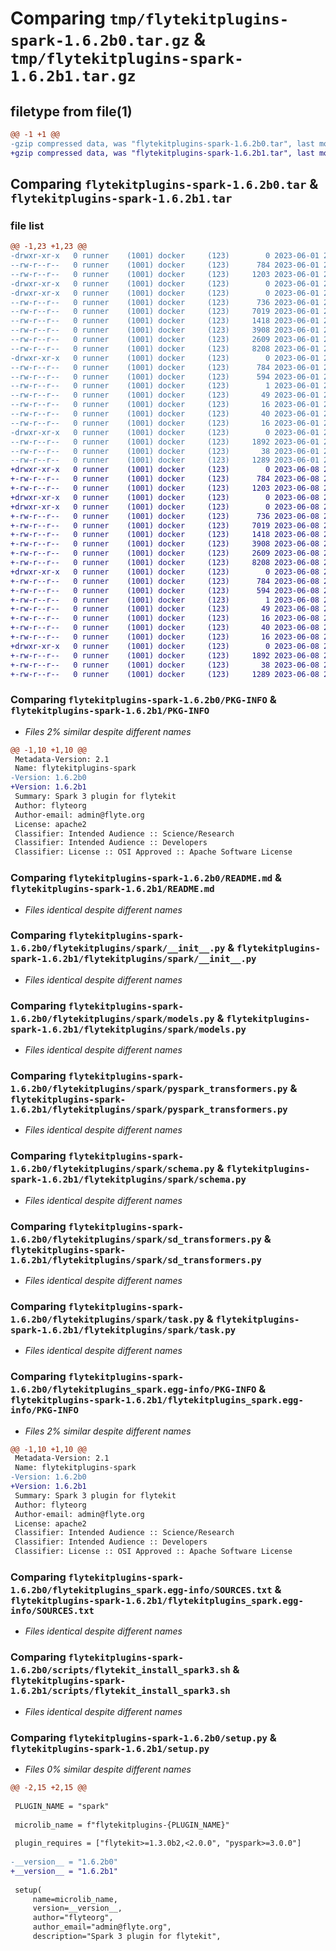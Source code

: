 # Comparing `tmp/flytekitplugins-spark-1.6.2b0.tar.gz` & `tmp/flytekitplugins-spark-1.6.2b1.tar.gz`

## filetype from file(1)

```diff
@@ -1 +1 @@
-gzip compressed data, was "flytekitplugins-spark-1.6.2b0.tar", last modified: Thu Jun  1 20:42:00 2023, max compression
+gzip compressed data, was "flytekitplugins-spark-1.6.2b1.tar", last modified: Thu Jun  8 23:49:53 2023, max compression
```

## Comparing `flytekitplugins-spark-1.6.2b0.tar` & `flytekitplugins-spark-1.6.2b1.tar`

### file list

```diff
@@ -1,23 +1,23 @@
-drwxr-xr-x   0 runner    (1001) docker     (123)        0 2023-06-01 20:42:00.623902 flytekitplugins-spark-1.6.2b0/
--rw-r--r--   0 runner    (1001) docker     (123)      784 2023-06-01 20:42:00.623902 flytekitplugins-spark-1.6.2b0/PKG-INFO
--rw-r--r--   0 runner    (1001) docker     (123)     1203 2023-06-01 20:41:31.000000 flytekitplugins-spark-1.6.2b0/README.md
-drwxr-xr-x   0 runner    (1001) docker     (123)        0 2023-06-01 20:42:00.623902 flytekitplugins-spark-1.6.2b0/flytekitplugins/
-drwxr-xr-x   0 runner    (1001) docker     (123)        0 2023-06-01 20:42:00.623902 flytekitplugins-spark-1.6.2b0/flytekitplugins/spark/
--rw-r--r--   0 runner    (1001) docker     (123)      736 2023-06-01 20:41:31.000000 flytekitplugins-spark-1.6.2b0/flytekitplugins/spark/__init__.py
--rw-r--r--   0 runner    (1001) docker     (123)     7019 2023-06-01 20:41:31.000000 flytekitplugins-spark-1.6.2b0/flytekitplugins/spark/models.py
--rw-r--r--   0 runner    (1001) docker     (123)     1418 2023-06-01 20:41:31.000000 flytekitplugins-spark-1.6.2b0/flytekitplugins/spark/pyspark_transformers.py
--rw-r--r--   0 runner    (1001) docker     (123)     3908 2023-06-01 20:41:31.000000 flytekitplugins-spark-1.6.2b0/flytekitplugins/spark/schema.py
--rw-r--r--   0 runner    (1001) docker     (123)     2609 2023-06-01 20:41:31.000000 flytekitplugins-spark-1.6.2b0/flytekitplugins/spark/sd_transformers.py
--rw-r--r--   0 runner    (1001) docker     (123)     8208 2023-06-01 20:41:31.000000 flytekitplugins-spark-1.6.2b0/flytekitplugins/spark/task.py
-drwxr-xr-x   0 runner    (1001) docker     (123)        0 2023-06-01 20:42:00.623902 flytekitplugins-spark-1.6.2b0/flytekitplugins_spark.egg-info/
--rw-r--r--   0 runner    (1001) docker     (123)      784 2023-06-01 20:42:00.000000 flytekitplugins-spark-1.6.2b0/flytekitplugins_spark.egg-info/PKG-INFO
--rw-r--r--   0 runner    (1001) docker     (123)      594 2023-06-01 20:42:00.000000 flytekitplugins-spark-1.6.2b0/flytekitplugins_spark.egg-info/SOURCES.txt
--rw-r--r--   0 runner    (1001) docker     (123)        1 2023-06-01 20:42:00.000000 flytekitplugins-spark-1.6.2b0/flytekitplugins_spark.egg-info/dependency_links.txt
--rw-r--r--   0 runner    (1001) docker     (123)       49 2023-06-01 20:42:00.000000 flytekitplugins-spark-1.6.2b0/flytekitplugins_spark.egg-info/entry_points.txt
--rw-r--r--   0 runner    (1001) docker     (123)       16 2023-06-01 20:42:00.000000 flytekitplugins-spark-1.6.2b0/flytekitplugins_spark.egg-info/namespace_packages.txt
--rw-r--r--   0 runner    (1001) docker     (123)       40 2023-06-01 20:42:00.000000 flytekitplugins-spark-1.6.2b0/flytekitplugins_spark.egg-info/requires.txt
--rw-r--r--   0 runner    (1001) docker     (123)       16 2023-06-01 20:42:00.000000 flytekitplugins-spark-1.6.2b0/flytekitplugins_spark.egg-info/top_level.txt
-drwxr-xr-x   0 runner    (1001) docker     (123)        0 2023-06-01 20:42:00.623902 flytekitplugins-spark-1.6.2b0/scripts/
--rw-r--r--   0 runner    (1001) docker     (123)     1892 2023-06-01 20:41:31.000000 flytekitplugins-spark-1.6.2b0/scripts/flytekit_install_spark3.sh
--rw-r--r--   0 runner    (1001) docker     (123)       38 2023-06-01 20:42:00.623902 flytekitplugins-spark-1.6.2b0/setup.cfg
--rw-r--r--   0 runner    (1001) docker     (123)     1289 2023-06-01 20:41:50.000000 flytekitplugins-spark-1.6.2b0/setup.py
+drwxr-xr-x   0 runner    (1001) docker     (123)        0 2023-06-08 23:49:53.279282 flytekitplugins-spark-1.6.2b1/
+-rw-r--r--   0 runner    (1001) docker     (123)      784 2023-06-08 23:49:53.279282 flytekitplugins-spark-1.6.2b1/PKG-INFO
+-rw-r--r--   0 runner    (1001) docker     (123)     1203 2023-06-08 23:49:15.000000 flytekitplugins-spark-1.6.2b1/README.md
+drwxr-xr-x   0 runner    (1001) docker     (123)        0 2023-06-08 23:49:53.275282 flytekitplugins-spark-1.6.2b1/flytekitplugins/
+drwxr-xr-x   0 runner    (1001) docker     (123)        0 2023-06-08 23:49:53.279282 flytekitplugins-spark-1.6.2b1/flytekitplugins/spark/
+-rw-r--r--   0 runner    (1001) docker     (123)      736 2023-06-08 23:49:15.000000 flytekitplugins-spark-1.6.2b1/flytekitplugins/spark/__init__.py
+-rw-r--r--   0 runner    (1001) docker     (123)     7019 2023-06-08 23:49:15.000000 flytekitplugins-spark-1.6.2b1/flytekitplugins/spark/models.py
+-rw-r--r--   0 runner    (1001) docker     (123)     1418 2023-06-08 23:49:15.000000 flytekitplugins-spark-1.6.2b1/flytekitplugins/spark/pyspark_transformers.py
+-rw-r--r--   0 runner    (1001) docker     (123)     3908 2023-06-08 23:49:15.000000 flytekitplugins-spark-1.6.2b1/flytekitplugins/spark/schema.py
+-rw-r--r--   0 runner    (1001) docker     (123)     2609 2023-06-08 23:49:15.000000 flytekitplugins-spark-1.6.2b1/flytekitplugins/spark/sd_transformers.py
+-rw-r--r--   0 runner    (1001) docker     (123)     8208 2023-06-08 23:49:15.000000 flytekitplugins-spark-1.6.2b1/flytekitplugins/spark/task.py
+drwxr-xr-x   0 runner    (1001) docker     (123)        0 2023-06-08 23:49:53.279282 flytekitplugins-spark-1.6.2b1/flytekitplugins_spark.egg-info/
+-rw-r--r--   0 runner    (1001) docker     (123)      784 2023-06-08 23:49:53.000000 flytekitplugins-spark-1.6.2b1/flytekitplugins_spark.egg-info/PKG-INFO
+-rw-r--r--   0 runner    (1001) docker     (123)      594 2023-06-08 23:49:53.000000 flytekitplugins-spark-1.6.2b1/flytekitplugins_spark.egg-info/SOURCES.txt
+-rw-r--r--   0 runner    (1001) docker     (123)        1 2023-06-08 23:49:53.000000 flytekitplugins-spark-1.6.2b1/flytekitplugins_spark.egg-info/dependency_links.txt
+-rw-r--r--   0 runner    (1001) docker     (123)       49 2023-06-08 23:49:53.000000 flytekitplugins-spark-1.6.2b1/flytekitplugins_spark.egg-info/entry_points.txt
+-rw-r--r--   0 runner    (1001) docker     (123)       16 2023-06-08 23:49:53.000000 flytekitplugins-spark-1.6.2b1/flytekitplugins_spark.egg-info/namespace_packages.txt
+-rw-r--r--   0 runner    (1001) docker     (123)       40 2023-06-08 23:49:53.000000 flytekitplugins-spark-1.6.2b1/flytekitplugins_spark.egg-info/requires.txt
+-rw-r--r--   0 runner    (1001) docker     (123)       16 2023-06-08 23:49:53.000000 flytekitplugins-spark-1.6.2b1/flytekitplugins_spark.egg-info/top_level.txt
+drwxr-xr-x   0 runner    (1001) docker     (123)        0 2023-06-08 23:49:53.279282 flytekitplugins-spark-1.6.2b1/scripts/
+-rw-r--r--   0 runner    (1001) docker     (123)     1892 2023-06-08 23:49:15.000000 flytekitplugins-spark-1.6.2b1/scripts/flytekit_install_spark3.sh
+-rw-r--r--   0 runner    (1001) docker     (123)       38 2023-06-08 23:49:53.279282 flytekitplugins-spark-1.6.2b1/setup.cfg
+-rw-r--r--   0 runner    (1001) docker     (123)     1289 2023-06-08 23:49:38.000000 flytekitplugins-spark-1.6.2b1/setup.py
```

### Comparing `flytekitplugins-spark-1.6.2b0/PKG-INFO` & `flytekitplugins-spark-1.6.2b1/PKG-INFO`

 * *Files 2% similar despite different names*

```diff
@@ -1,10 +1,10 @@
 Metadata-Version: 2.1
 Name: flytekitplugins-spark
-Version: 1.6.2b0
+Version: 1.6.2b1
 Summary: Spark 3 plugin for flytekit
 Author: flyteorg
 Author-email: admin@flyte.org
 License: apache2
 Classifier: Intended Audience :: Science/Research
 Classifier: Intended Audience :: Developers
 Classifier: License :: OSI Approved :: Apache Software License
```

### Comparing `flytekitplugins-spark-1.6.2b0/README.md` & `flytekitplugins-spark-1.6.2b1/README.md`

 * *Files identical despite different names*

### Comparing `flytekitplugins-spark-1.6.2b0/flytekitplugins/spark/__init__.py` & `flytekitplugins-spark-1.6.2b1/flytekitplugins/spark/__init__.py`

 * *Files identical despite different names*

### Comparing `flytekitplugins-spark-1.6.2b0/flytekitplugins/spark/models.py` & `flytekitplugins-spark-1.6.2b1/flytekitplugins/spark/models.py`

 * *Files identical despite different names*

### Comparing `flytekitplugins-spark-1.6.2b0/flytekitplugins/spark/pyspark_transformers.py` & `flytekitplugins-spark-1.6.2b1/flytekitplugins/spark/pyspark_transformers.py`

 * *Files identical despite different names*

### Comparing `flytekitplugins-spark-1.6.2b0/flytekitplugins/spark/schema.py` & `flytekitplugins-spark-1.6.2b1/flytekitplugins/spark/schema.py`

 * *Files identical despite different names*

### Comparing `flytekitplugins-spark-1.6.2b0/flytekitplugins/spark/sd_transformers.py` & `flytekitplugins-spark-1.6.2b1/flytekitplugins/spark/sd_transformers.py`

 * *Files identical despite different names*

### Comparing `flytekitplugins-spark-1.6.2b0/flytekitplugins/spark/task.py` & `flytekitplugins-spark-1.6.2b1/flytekitplugins/spark/task.py`

 * *Files identical despite different names*

### Comparing `flytekitplugins-spark-1.6.2b0/flytekitplugins_spark.egg-info/PKG-INFO` & `flytekitplugins-spark-1.6.2b1/flytekitplugins_spark.egg-info/PKG-INFO`

 * *Files 2% similar despite different names*

```diff
@@ -1,10 +1,10 @@
 Metadata-Version: 2.1
 Name: flytekitplugins-spark
-Version: 1.6.2b0
+Version: 1.6.2b1
 Summary: Spark 3 plugin for flytekit
 Author: flyteorg
 Author-email: admin@flyte.org
 License: apache2
 Classifier: Intended Audience :: Science/Research
 Classifier: Intended Audience :: Developers
 Classifier: License :: OSI Approved :: Apache Software License
```

### Comparing `flytekitplugins-spark-1.6.2b0/flytekitplugins_spark.egg-info/SOURCES.txt` & `flytekitplugins-spark-1.6.2b1/flytekitplugins_spark.egg-info/SOURCES.txt`

 * *Files identical despite different names*

### Comparing `flytekitplugins-spark-1.6.2b0/scripts/flytekit_install_spark3.sh` & `flytekitplugins-spark-1.6.2b1/scripts/flytekit_install_spark3.sh`

 * *Files identical despite different names*

### Comparing `flytekitplugins-spark-1.6.2b0/setup.py` & `flytekitplugins-spark-1.6.2b1/setup.py`

 * *Files 0% similar despite different names*

```diff
@@ -2,15 +2,15 @@
 
 PLUGIN_NAME = "spark"
 
 microlib_name = f"flytekitplugins-{PLUGIN_NAME}"
 
 plugin_requires = ["flytekit>=1.3.0b2,<2.0.0", "pyspark>=3.0.0"]
 
-__version__ = "1.6.2b0"
+__version__ = "1.6.2b1"
 
 setup(
     name=microlib_name,
     version=__version__,
     author="flyteorg",
     author_email="admin@flyte.org",
     description="Spark 3 plugin for flytekit",
```

